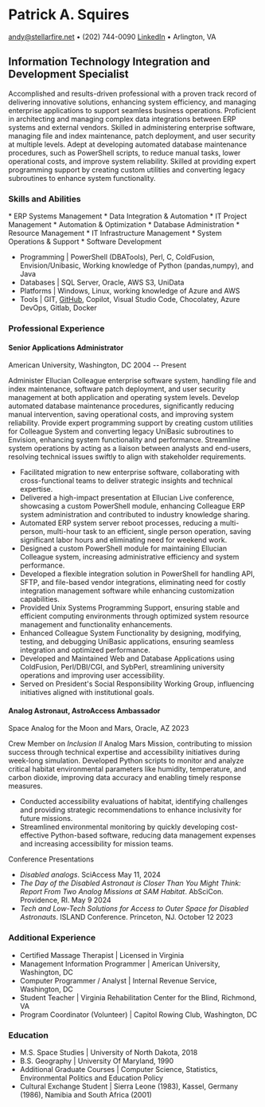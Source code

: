 # Patrick A. Squires

andy@stellarfire.net • (202) 744-0090
[LinkedIn](https://www.linkedin.com/in/patrick-squires-771961a) • Arlington, VA

## Information Technology Integration and Development Specialist

Accomplished and results-driven professional with a proven track record
of delivering innovative solutions, enhancing system efficiency, and
managing enterprise applications to support seamless business
operations. Proficient in architecting and managing complex data
integrations between ERP systems and external vendors. Skilled in
administering enterprise software, managing file and index maintenance,
patch deployment, and user security at multiple levels. Adept at
developing automated database maintenance procedures, such as PowerShell
scripts, to reduce manual tasks, lower operational costs, and improve
system reliability. Skilled at providing expert programming support by
creating custom utilities and converting legacy subroutines to enhance
system functionality.

### Skills and Abilities

\* ERP Systems Management \* Data Integration & Automation \* IT Project
Management
\* Automation & Optimization \* Database Administration \* Resource
Management
\* IT Infrastructure Management \* System Operations & Support \*
Software Development

* Programming \| PowerShell (DBATools), Perl, C, ColdFusion,
Envision/Unibasic, Working knowledge of Python
(pandas,numpy), and Java
* Databases \| SQL Server, Oracle, AWS S3, UniData
* Platforms \| Windows, Linux, working knowledge of Azure and AWS
* Tools \| GIT, [GitHub](https://github.com/andysq62), Copilot, Visual
Studio Code, Chocolatey, Azure DevOps, Gitlab, Docker

### Professional Experience

#### Senior Applications Administrator
American University, Washington, DC 2004 -- Present

 Administer Ellucian Colleague enterprise software system, handling file
and index maintenance, software patch deployment, and user security
management at both application and operating system levels. Develop
automated database maintenance procedures, significantly reducing manual
intervention, saving operational costs, and improving system
reliability. Provide expert programming support by creating custom
utilities for Colleague System and converting legacy UniBasic
subroutines to Envision, enhancing system functionality and performance.
Streamline system operations by acting as a liaison between analysts and
end-users, resolving technical issues swiftly to align with stakeholder
requirements.

- Facilitated migration to new enterprise software, collaborating with
cross-functional teams to deliver strategic insights and technical expertise.
- Delivered a high-impact presentation at Ellucian Live conference,
showcasing a custom PowerShell module,
enhancing Colleague ERP system administration and contributed to
industry knowledge sharing.
- Automated ERP system server reboot processes, reducing a multi-person,
multi-hour task to an efficient, single person operation, saving
significant labor hours and eliminating need for weekend work.
- Designed a custom PowerShell module for maintaining Ellucian Colleague
system, increasing administrative efficiency and system performance.
- Developed a flexible integration solution in PowerShell for handling
API, SFTP, and file-based vendor integrations, eliminating need for costly integration management
software while enhancing customization capabilities.
- Provided Unix Systems Programming Support, ensuring stable and
efficient computing environments through optimized system resource
management and functionality enhancements.
- Enhanced Colleague System Functionality by designing, modifying,
testing, and debugging UniBasic applications,
ensuring seamless integration and optimized performance.
- Developed and Maintained Web and Database Applications using
ColdFusion, Perl/DBI/CGI, and SybPerl,
streamlining university operations and improving user accessibility.
- Served on President's Social Responsibility Working Group, influencing
initiatives aligned with institutional goals.

#### Analog Astronaut, AstroAccess Ambassador
Space Analog for the Moon and Mars, Oracle, AZ 2023

Crew Member on *Inclusion II* Analog Mars Mission, contributing to mission
success through technical expertise and
accessibility initiatives during week-long simulation. Developed Python
scripts to monitor and analyze critical habitat environmental parameters
like humidity, temperature, and carbon dioxide, improving data accuracy
and enabling timely response measures.

- Conducted accessibility evaluations of habitat, identifying challenges
and providing strategic recommendations to
enhance inclusivity for future missions.
- Streamlined environmental monitoring by quickly developing
cost-effective Python-based software, reducing data
management expenses and increasing accessibility for mission teams.

Conference Presentations

- *Disabled analogs*. SciAccess May 11, 2024
- *The Day of the Disabled Astronaut is Closer Than You Might Think:
Report From Two Analog Missions at SAM Habitat*. AbSciCon. Providence, RI. May 9 2024
- *Tech and Low-Tech Solutions for Access to Outer Space for Disabled Astronauts*. ISLAND Conference.
Princeton, NJ. October 12 2023

### Additional Experience

- Certified Massage Therapist \| Licensed in Virginia
- Management Information Programmer \| American University, Washington, DC
- Computer Programmer / Analyst \| Internal Revenue Service, Washington, DC
- Student Teacher \| Virginia Rehabilitation Center for the Blind, Richmond, VA
- Program Coordinator (Volunteer) \| Capitol Rowing Club, Washington, DC

### Education

- M.S. Space Studies \| University of North Dakota, 2018
- B.S. Geography \| University Of Maryland, 1990
- Additional Graduate Courses \| Computer Science, Statistics, Environmental Politics and Education Policy
- Cultural Exchange Student \| Sierra Leone (1983), Kassel, Germany (1986), Namibia and South Africa (2001)
